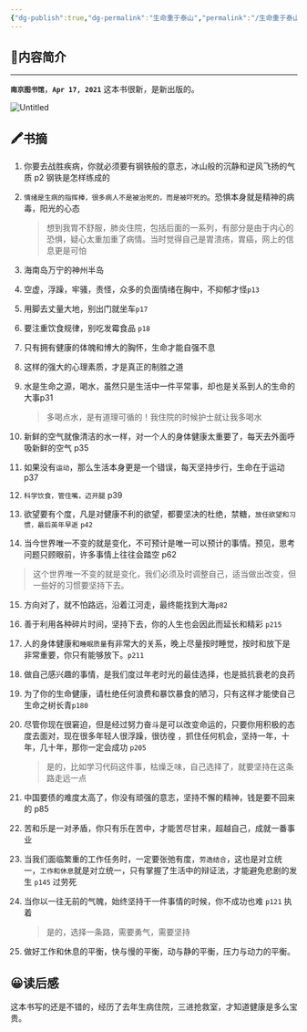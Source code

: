 ```yaml
---
{"dg-publish":true,"dg-permalink":"生命重于泰山","permalink":"/生命重于泰山/","noteIcon":"","created":"2021-04-17","updated":""}
---
```



## 📜**内容简介**
---
**`南京图书馆`**，**`Apr 17, 2021`** 
这本书很新，是新出版的。

![Untitled](/img/user/Z.image/读书笔记/20230403182205.png)

## 🖍️书摘

1. 你要去战胜疾病，你就必须要有钢铁般的意志，冰山般的沉静和逆风飞扬的气质 p2 钢铁是怎样练成的

2. `情绪是生病的指挥棒，很多病人不是被治死的，而是被吓死的`。恐惧本身就是精神的病毒，阳光的心态
    >想到我胃不舒服，肺炎住院，包括后面的一系列，有部分是由于内心的恐惧，疑心太重加重了病情。当时觉得自己是胃溃疡，胃癌，网上的信息更是可怕

3. 海南岛万宁的神州半岛
4. 空虚，浮躁，牢骚，责怪，众多的负面情绪在胸中，不抑郁才怪`p13`
5. 用脚去丈量大地，别出门就坐车`p17`

6. 要注重饮食规律，别吃发霉食品 `p18`
7. 只有拥有健康的体魄和博大的胸怀，生命才能自强不息
8. 这样的强大的心理素质，才是真正的制胜之道
9. 水是生命之源，喝水，虽然只是生活中一件平常事，却也是关系到人的生命的大事p31
    >多喝点水，是有道理可循的！我住院的时候护士就让我多喝水

10. 新鲜的空气就像清洁的水一样，对一个人的身体健康太重要了，每天去外面呼吸新鲜的空气 p35

11. 如果没有`运动`，那么生活本身更是一个错误，每天坚持步行，生命在于运动 p37
12. `科学饮食，管住嘴，迈开腿` p39
13. 欲望要有个度，凡是对健康不利的欲望，都要坚决的杜绝，禁糖，`放任欲望和习惯，最后英年早逝` `p42`
14. 当今世界唯一不变的就是变化，不可预计是唯一可以预计的事情。预见，思考问题只顾眼前，许多事情上往往会踏空 p62
   > 这个世界唯一不变的就是变化，我们必须及时调整自己，适当做出改变，但一些好的习惯要坚持下去。

15. 方向对了，就不怕路远，沿着江河走，最终能找到大海`p82`
16. 善于利用各种碎片时间，坚持下去，你的人生也会因此而延长和精彩 `p215`
17. 人的身体健康和`睡眠质量`有非常大的关系，晚上尽量按时睡觉，按时和放下是非常重要，你只有能够放下。`p211`
18. 做自己感兴趣的事情，是我们度过年老时光的最佳选择，也是抵抗衰老的良药
19. 为了你的生命健康，请杜绝任何浪费和暴饮暴食的陋习，只有这样才能使自己生命之树长青`p180`
20. 尽管你现在很窘迫，但是经过努力奋斗是可以改变命运的，只要你用积极的态度去面对，现在很多年轻人很浮躁，很彷徨 ，抓住任何机会，坚持一年，十年，几十年，那你一定会成功 `p205`
    >是的，比如学习代码这件事，枯燥乏味，自己选择了，就要坚持在这条路走远一点
   
21. 中国要债的难度太高了，你没有顽强的意志，坚持不懈的精神，钱是要不回来的 p85
22. 苦和乐是一对矛盾，你只有乐在苦中，才能苦尽甘来，超越自己，成就一番事业
23. 当我们面临繁重的工作任务时，一定要张弛有度，`劳逸结合`，这也是对立统一，`工作和休息`就是对立统一，只有掌握了生活中的辩证法，才能避免悲剧的发生 `p145` 过劳死
24. 当你以一往无前的气魄，始终坚持干一件事情的时候，你不成功也难 `p121` 执着
    >是的，选择一条路，需要勇气，需要坚持

25. 做好工作和休息的平衡，快与慢的平衡，动与静的平衡，压力与动力的平衡。

## 😀读后感
这本书写的还是不错的，经历了去年生病住院，三进抢救室，才知道健康是多么宝贵。